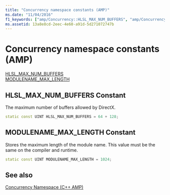 ```yaml
---
title: "Concurrency namespace constants (AMP)"
ms.date: "11/04/2016"
f1_keywords: ["amp/Concurrency::HLSL_MAX_NUM_BUFFERS", "amp/Concurrency::MODULENAME_MAX_LENGTH"]
ms.assetid: 13a8e8cd-2eec-4e60-a91d-5d271072747b
---
```

# Concurrency namespace constants (AMP)

[HLSL_MAX_NUM_BUFFERS](#hlsl_max_num_buffers)\
[MODULENAME_MAX_LENGTH](#modulename_max_length)

## <a name="hlsl_max_num_buffers"></a> HLSL_MAX_NUM_BUFFERS Constant

The maximum number of buffers allowed by DirectX.

```cpp
static const UINT HLSL_MAX_NUM_BUFFERS = 64 + 128;
```

## <a name="modulename_max_length"></a> MODULENAME_MAX_LENGTH Constant

Stores the maximum length of the module name. This value must be the same on the compiler and runtime.

```cpp
static const UINT MODULENAME_MAX_LENGTH = 1024;
```

## See also

[Concurrency Namespace (C++ AMP)](concurrency-namespace-cpp-amp.md)
